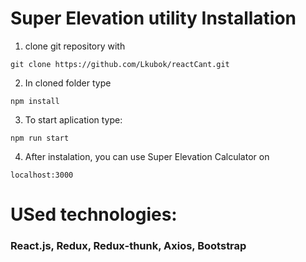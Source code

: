 # Super Elevation utility Installation

1. clone git repository with

```
git clone https://github.com/Lkubok/reactCant.git

```

2. In cloned folder type

```
npm install
```

3. To start aplication type:

```
npm run start
```

4. After instalation, you can use Super Elevation Calculator on

```
localhost:3000
```

# USed technologies:

### React.js, Redux, Redux-thunk, Axios, Bootstrap
